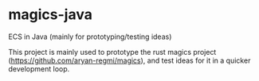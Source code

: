 # magics-java
ECS in Java (mainly for prototyping/testing ideas)

This project is mainly used to prototype the rust magics project (https://github.com/aryan-regmi/magics), and test ideas for it in a quicker development loop.
